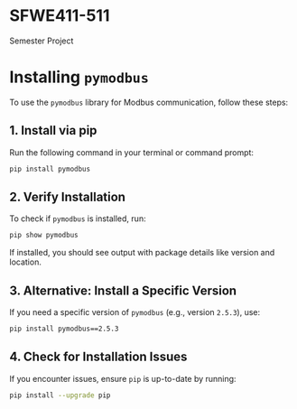 # SFWE411-511
Semester Project


# Installing `pymodbus`

To use the `pymodbus` library for Modbus communication, follow these steps:

## 1. Install via pip
Run the following command in your terminal or command prompt:

```bash
pip install pymodbus
```

## 2. Verify Installation
To check if `pymodbus` is installed, run:

```bash
pip show pymodbus
```

If installed, you should see output with package details like version and location.

## 3. Alternative: Install a Specific Version
If you need a specific version of `pymodbus` (e.g., version `2.5.3`), use:

```bash
pip install pymodbus==2.5.3
```

## 4. Check for Installation Issues
If you encounter issues, ensure `pip` is up-to-date by running:

```bash
pip install --upgrade pip
```

